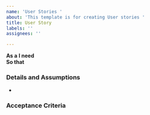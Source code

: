 ```yaml
---
name: 'User Stories '
about: 'This template is for creating User stories '
title: User Story
labels: ''
assignees: ''

---
```


**As a** 
 **I need**   
 **So that**
   
 ### Details and Assumptions
 * 

   
 ### Acceptance Criteria  
   
 ```gherkin
 
 ```
